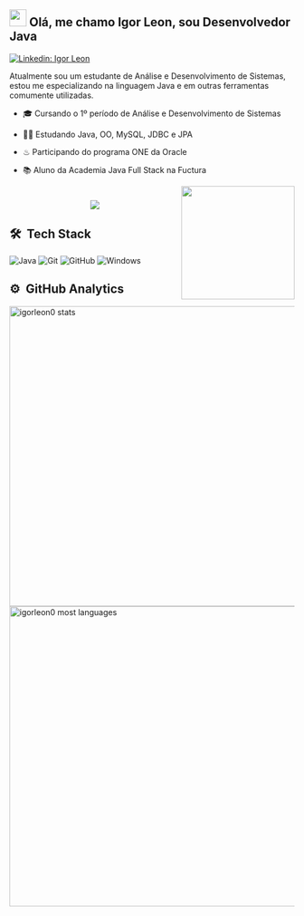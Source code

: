 <h2><img src="https://raw.githubusercontent.com/kaueMarques/kaueMarques/master/hi.gif" width="30px"> Olá, me chamo Igor Leon, sou Desenvolvedor Java</h2>


[![Linkedin: Igor Leon](https://img.shields.io/badge/-Igor%20Leon-blue?style=flat-square&logo=Linkedin&logoColor=white&link=https://www.linkedin.com/in/igorleon0/)](https://www.linkedin.com/in/igorleon0/)

Atualmente sou um estudante de Análise e Desenvolvimento de Sistemas, estou me especializando na linguagem Java e em outras ferramentas comumente utilizadas.

- 🎓 Cursando o 1º período de Análise e Desenvolvimento de Sistemas

- 👨‍💻 Estudando Java, OO, MySQL, JDBC e JPA

- ♨ Participando do programa ONE da Oracle

- 📚 Aluno da Academia Java Full Stack na Fuctura


<img align="right" src="https://user-images.githubusercontent.com/55079945/161896032-7a676b00-0dd2-415f-ba7b-04d6eaa519e7.gif" height="200" width="200"/></a>

#

<p align="center"> 
  <a href="mailto:igorleon06@gmail.com" alt="Email" target="_blank"><img src="https://img.shields.io/badge/Gmail-D14836?style=forthebadge&logo=gmail&logoColor=white"/>
  </a> 

  ## 🛠 &nbsp;Tech Stack

![Java](https://img.shields.io/badge/Java-ED8B00?style=for-the-badge&logo=java&logoColor=white)
![Git](https://img.shields.io/badge/Git-E34F26?style=for-the-badge&logo=git&logoColor=white)
![GitHub](https://img.shields.io/badge/GitHub-100000?style=for-the-badge&logo=github&logoColor=white)
![Windows](https://img.shields.io/badge/Windows-017AD7?style=for-the-badge&logo=windows&logoColor=white)

## ⚙️ &nbsp;GitHub Analytics

<p align="left">
<img width="530em" src="https://github-readme-stats.vercel.app/api?username=igorleon0&show_icons=true&theme=vision-friendly-dark" alt="igorleon0 stats"/>
<img width="530em" src="https://github-readme-stats.vercel.app/api/top-langs/?username=igorleon0&layout=compact&theme=vision-friendly-dark" alt="igorleon0 most languages"/>
</p>

